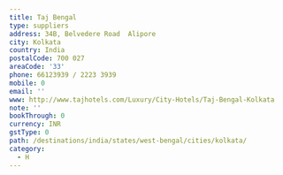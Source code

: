 ```yaml
---
title: Taj Bengal
type: suppliers
address: 34B, Belvedere Road  Alipore
city: Kolkata
country: India
postalCode: 700 027
areaCode: '33'
phone: 66123939 / 2223 3939
mobile: 0
email: ''
www: http://www.tajhotels.com/Luxury/City-Hotels/Taj-Bengal-Kolkata
note: ''
bookThrough: 0
currency: INR
gstType: 0
path: /destinations/india/states/west-bengal/cities/kolkata/
category:
  - H
---
```


